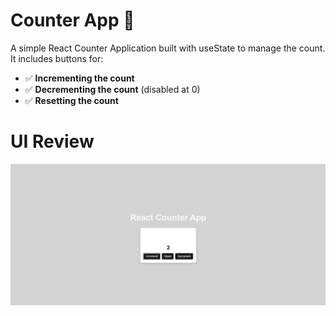 # Counter App 🧮
A simple React Counter Application built with useState to manage the count.
It includes buttons for:
- ✅ **Incrementing the count**
- ✅ **Decrementing the count** (disabled at 0)
- ✅ **Resetting the count**
# UI Review
![Counter Screenshot](public/screenshot.png)

